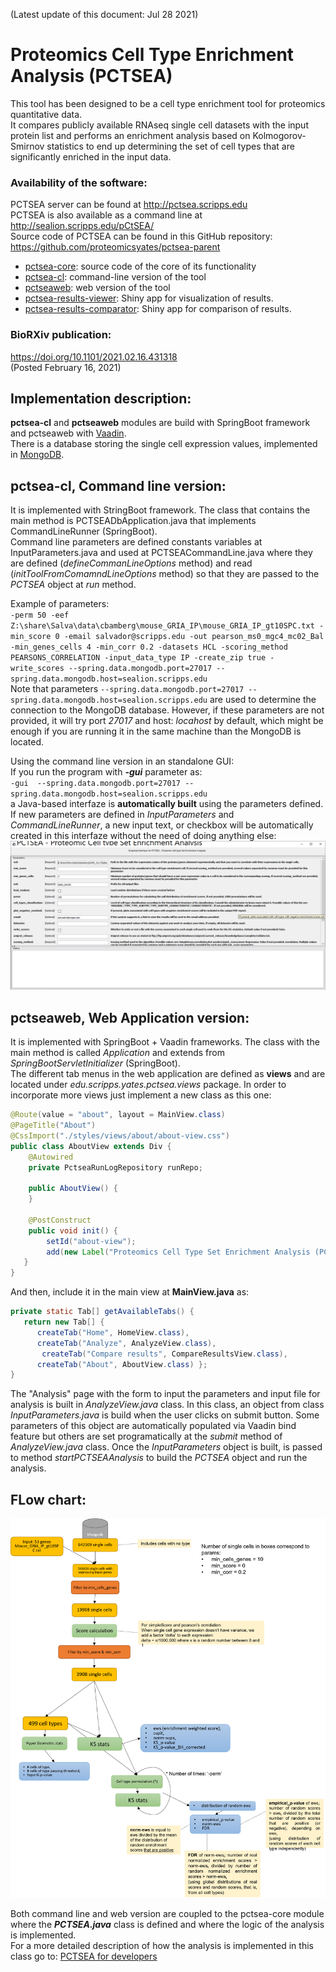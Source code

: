 (Latest update of this document: Jul 28 2021)  

# Proteomics Cell Type Enrichment Analysis (PCTSEA)

This tool has been designed to be a cell type enrichment tool for proteomics quantitative data.   
It compares publicly available RNAseq single cell datasets with the input protein list and performs an enrichment analysis based on Kolmogorov-Smirnov statistics to end up determining the set of cell types that are significantly enriched in the input data.   
   
### Availability of the software:
PCTSEA server can be found at http://pctsea.scripps.edu   
PCTSEA is also available as a command line at http://sealion.scripps.edu/pCtSEA/  
Source code of PCTSEA can be found in this GitHub repository: https://github.com/proteomicsyates/pctsea-parent   
 - [pctsea-core](https://github.com/proteomicsyates/pctsea-parent/tree/main/pctsea-core): source code of the core of its functionality
 - [pctsea-cl](https://github.com/proteomicsyates/pctsea-parent/tree/main/pctsea-cl): command-line version of the tool
 - [pctseaweb](https://github.com/proteomicsyates/pctsea-parent/tree/main/pctseaweb): web version of the tool  
 - [pctsea-results-viewer](https://github.com/proteomicsyates/pctsea-parent/tree/main/pctseaweb/shinyR): Shiny app for visualization of results.
 - [pctsea-results-comparator](https://github.com/proteomicsyates/pctsea-parent/tree/main/pctseaweb/shinyR_comparison): Shiny app for comparison of results.
   
   
### BioRXiv publication:
https://doi.org/10.1101/2021.02.16.431318   
(Posted February 16, 2021)



## Implementation description:
**pctsea-cl** and **pctseaweb** modules are build with SpringBoot framework and pctseaweb with [Vaadin](https://vaadin.com/).  
There is a database storing the single cell expression values, implemented in [MongoDB](https://www.mongodb.com/).   

## pctsea-cl, Command line version:  
It is implemented with StringBoot framework. The class that contains the main method is PCTSEADbApplication.java that implements CommandLineRunner (SpringBoot).  
Command line parameters are defined constants variables at InputParameters.java and used at PCTSEACommandLine.java where they are defined (*defineCommanLineOptions* method) and read (*initToolFromComamndLineOptions* method) so that they are passed to the *PCTSEA* object at *run* method. 

Example of parameters:  
`
-perm 50 -eef Z:\share\Salva\data\cbamberg\mouse_GRIA_IP\mouse_GRIA_IP_gt10SPC.txt -min_score 0 -email salvador@scripps.edu -out pearson_ms0_mgc4_mc02_Bal -min_genes_cells 4 -min_corr 0.2 -datasets HCL -scoring_method PEARSONS_CORRELATION -input_data_type IP -create_zip true -write_scores --spring.data.mongodb.port=27017 --spring.data.mongodb.host=sealion.scripps.edu
`  
Note that parameters `--spring.data.mongodb.port=27017 --spring.data.mongodb.host=sealion.scripps.edu` are used to determine the connection to the MongoDB database. However, if these parameters are not provided, it will try port *27017* and host: *locahost* by default, which might be enough if you are running it in the same machine than the MongoDB is located.

Using the command line version in an standalone GUI:  
If you run the program with ***-gui*** parameter as:  
`
-gui  --spring.data.mongodb.port=27017 --spring.data.mongodb.host=sealion.scripps.edu
`  
a Java-based interfaze is **automatically built** using the parameters defined. If new parameters are defined in *InputParameters* and *CommandLineRunner*, a new input text, or checkbox will be automatically created in this interfaze without the need of doing anything else:  
![Command line GUI](https://github.com/proteomicsyates/pctsea-parent/raw/main/docs/pctsea-cli-gui.png)



## pctseaweb, Web Application version:
It is implemented with SpringBoot + Vaadin frameworks. The class with the main method is called *Application* and extends from *SpringBootServletInitializer* (SpringBoot).  
The different tab menus in the web application are defined as **views** and are located under *edu.scripps.yates.pctsea.views* package. In order to incorporate more views just implement a new class as this one:
```java
@Route(value = "about", layout = MainView.class)
@PageTitle("About")
@CssImport("./styles/views/about/about-view.css")
public class AboutView extends Div {
	@Autowired
	private PctseaRunLogRepository runRepo;

	public AboutView() {
	}

	@PostConstruct
	public void init() {
		setId("about-view");
		add(new Label("Proteomics Cell Type Set Enrichment Analysis (PCTSEA)"));
   }
}
```
And then, include it in the main view at **MainView.java** as:
```java
private static Tab[] getAvailableTabs() {
   return new Tab[] { 
      createTab("Home", HomeView.class), 
      createTab("Analyze", AnalyzeView.class),
	   createTab("Compare results", CompareResultsView.class), 
      createTab("About", AboutView.class) };
}
```
The "Analysis" page with the form to input the parameters and input file for analysis is built in *AnalyzeView.java* class. In this class, an object from class *InputParameters.java* is build when the user clicks on submit button. Some parameters of this object are automatically populated via Vaadin bind feature but others are set programatically at the *submit* method of *AnalyzeView.java* class. Once the *InputParameters* object is built, is passed to method *startPCTSEAAnalysis* to build the *PCTSEA* object and run the analysis.  

## FLow chart:   
![Flow chart](https://github.com/proteomicsyates/pctsea-parent/raw/main/docs/flow_chart.png)

Both command line and web version are coupled to the pctsea-core module where the ***PCTSEA.java*** class is defined and where the logic of the analysis is implemented.  
For a more detailed description of how the analysis is implemented in this class go to: [PCTSEA for developers](https://github.com/proteomicsyates/pctsea-parent/wiki/PCTSEA-guide-for-developers)

